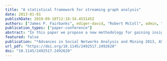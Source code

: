 ```yaml
---
title: "A statistical framework for streaming graph analysis"
date: 2013-01-01
publishDate: 2019-09-10T12:18:34.453145Z
authors: ["James P. Fairbanks", ediger-david, "Robert McColl", admin, "Eric Gilbert"]
publication_types: ["paper-conference"]
abstract: "In this paper we propose a new methodology for gaining insight into the temporal aspects of social networks. In order to develop higher-level, large-scale data analysis methods for classification, prediction, and anomaly detection, a solid foundation of analytical techniques is required. We present a novel approach to the analysis of these networks that leverages time series and statistical techniques to quantitatively describe the temporal nature of a social network. We report on the application of our approach toward a real data set and successfully visualize high-level changes to the network as well as discover outlying vertices.  The real-time prediction of new connections given the previous connections in a graph is a notoriously difficult task. The proposed technique avoids this difficulty by modeling statistics computed from the graph over time. Vertex statistics summarize topological information as real numbers, which allows us to leverage the existing fields of computational statistics and machine learning. This creates a modular approach to analysis in which methods can be developed that are agnostic to the metrics and algorithms used to process the graph.  We demonstrate these techniques using a collection of Twitter posts related to Hurricane Sandy. We study the temporal nature of betweenness centrality and clustering coefficients while producing multiple visualizations of a social network dataset with 1.2 million edges. We successfully detect vertices whose triangle-forming behavior is anomalous."
featured: false
publication: "*Advances in Social Networks Analysis and Mining 2013, ASONAM '13, Niagara, ON, Canada - August 25 - 29, 2013*"
url_pdf: "https://doi.org/10.1145/2492517.2492620"
doi: "10.1145/2492517.2492620"
---
```


